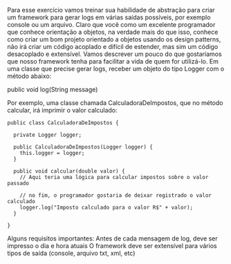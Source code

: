 Para esse exercício vamos treinar sua habilidade de abstração para criar um framework para gerar logs em várias saídas possíveis, por exemplo console ou um arquivo. 
Claro que você como um excelente programador que conhece orientação a objetos, na verdade mais do que isso, conhece como criar um bom projeto orientado a objetos usando os design patterns, não irá criar um código acoplado e difícil de estender, mas sim um código desacoplado e extensível.
Vamos descrever um pouco do que gostaríamos que nosso framework tenha para facilitar a vida de quem for utilizá-lo.
Em uma classe que precise gerar logs, receber um objeto do tipo Logger com o método abaixo:

public void log(String message)

Por exemplo, uma classe chamada CalculadoraDeImpostos, que no método calcular, irá imprimir o valor calculado:
```
public class CalculadoraDeImpostos {
  
  private Logger logger;

  public CalculadoraDeImpostos(Logger logger) {
    this.logger = logger;
  }
  
  public void calcular(double valor) {
    // Aqui teria uma lógica para calcular impostos sobre o valor passado

    // no fim, o programador gostaria de deixar registrado o valor calculado
    logger.log("Imposto calculado para o valor R$" + valor);
  }

}
```

Alguns requisitos importantes:
Antes de cada mensagem de log, deve ser impresso o dia e hora atuais
O framework deve ser extensível para vários tipos de saída (console, arquivo txt, xml, etc)
